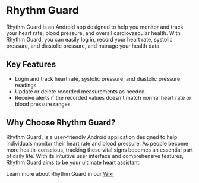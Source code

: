 # Rhythm Guard

Rhythm Guard is an Android app designed to help you monitor and track your heart rate, blood pressure, and overall cardiovascular health. With Rhythm Guard, you can easily log in, record your heart rate, systolic pressure, and diastolic pressure, and manage your health data. 

## Key Features

- Login and track heart rate, systolic pressure, and diastolic pressure readings.
- Update or delete recorded measurements as needed.
- Receive alerts if the recorded values doesn't match normal heart rate or blood pressure ranges.

## Why Choose Rhythm Guard?

Rhythm Guard, is a user-friendly Android application designed to help individuals monitor their heart rate and blood pressure. As people become more health-conscious, tracking these vital signs becomes an essential part of daily life. With its intuitive user interface and comprehensive features, Rhythm Guard aims to be your ultimate heart assistant.


Learn more about Rhythm Guard in our [Wiki](https://github.com/Raha111/Rhythm-Guard/wiki)



